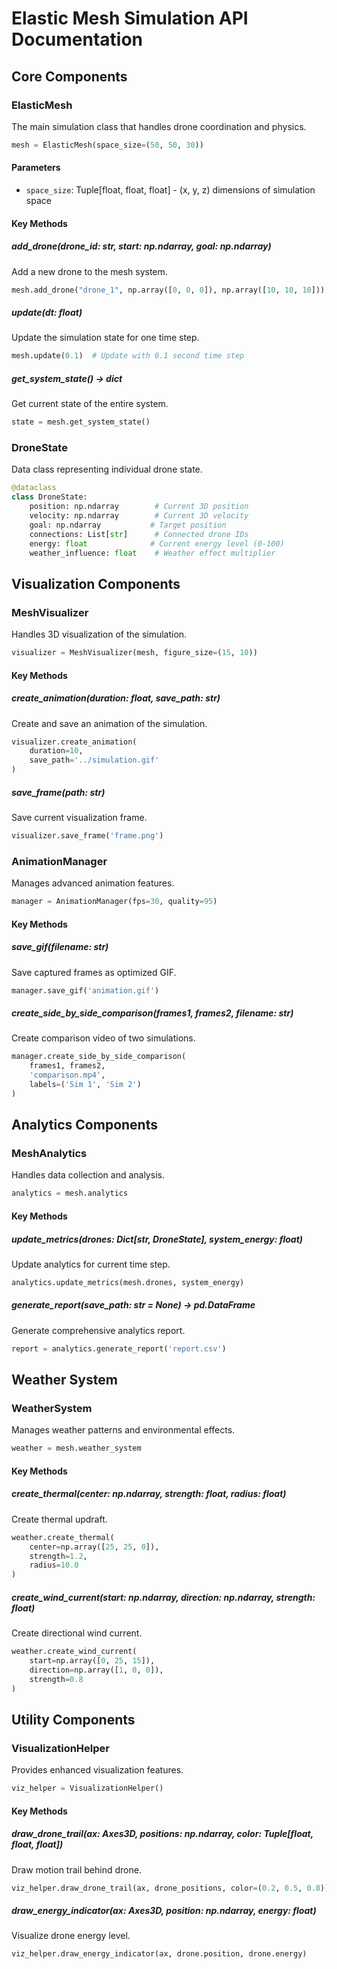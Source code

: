 # Elastic Mesh Simulation API Documentation

## Core Components

### ElasticMesh

The main simulation class that handles drone coordination and physics.

```python
mesh = ElasticMesh(space_size=(50, 50, 30))
```

#### Parameters
- `space_size`: Tuple[float, float, float] - (x, y, z) dimensions of simulation space

#### Key Methods

##### add_drone(drone_id: str, start: np.ndarray, goal: np.ndarray)
Add a new drone to the mesh system.
```python
mesh.add_drone("drone_1", np.array([0, 0, 0]), np.array([10, 10, 10]))
```

##### update(dt: float)
Update the simulation state for one time step.
```python
mesh.update(0.1)  # Update with 0.1 second time step
```

##### get_system_state() -> dict
Get current state of the entire system.
```python
state = mesh.get_system_state()
```

### DroneState

Data class representing individual drone state.

```python
@dataclass
class DroneState:
    position: np.ndarray        # Current 3D position
    velocity: np.ndarray        # Current 3D velocity
    goal: np.ndarray           # Target position
    connections: List[str]      # Connected drone IDs
    energy: float              # Current energy level (0-100)
    weather_influence: float    # Weather effect multiplier
```

## Visualization Components

### MeshVisualizer

Handles 3D visualization of the simulation.

```python
visualizer = MeshVisualizer(mesh, figure_size=(15, 10))
```

#### Key Methods

##### create_animation(duration: float, save_path: str)
Create and save an animation of the simulation.

```python
visualizer.create_animation(
    duration=10,
    save_path='../simulation.gif'
)
```

##### save_frame(path: str)
Save current visualization frame.
```python
visualizer.save_frame('frame.png')
```

### AnimationManager

Manages advanced animation features.

```python
manager = AnimationManager(fps=30, quality=95)
```

#### Key Methods

##### save_gif(filename: str)
Save captured frames as optimized GIF.
```python
manager.save_gif('animation.gif')
```

##### create_side_by_side_comparison(frames1, frames2, filename: str)
Create comparison video of two simulations.
```python
manager.create_side_by_side_comparison(
    frames1, frames2,
    'comparison.mp4',
    labels=('Sim 1', 'Sim 2')
)
```

## Analytics Components

### MeshAnalytics

Handles data collection and analysis.

```python
analytics = mesh.analytics
```

#### Key Methods

##### update_metrics(drones: Dict[str, DroneState], system_energy: float)
Update analytics for current time step.
```python
analytics.update_metrics(mesh.drones, system_energy)
```

##### generate_report(save_path: str = None) -> pd.DataFrame
Generate comprehensive analytics report.
```python
report = analytics.generate_report('report.csv')
```

## Weather System

### WeatherSystem

Manages weather patterns and environmental effects.

```python
weather = mesh.weather_system
```

#### Key Methods

##### create_thermal(center: np.ndarray, strength: float, radius: float)
Create thermal updraft.
```python
weather.create_thermal(
    center=np.array([25, 25, 0]),
    strength=1.2,
    radius=10.0
)
```

##### create_wind_current(start: np.ndarray, direction: np.ndarray, strength: float)
Create directional wind current.
```python
weather.create_wind_current(
    start=np.array([0, 25, 15]),
    direction=np.array([1, 0, 0]),
    strength=0.8
)
```

## Utility Components

### VisualizationHelper

Provides enhanced visualization features.

```python
viz_helper = VisualizationHelper()
```

#### Key Methods

##### draw_drone_trail(ax: Axes3D, positions: np.ndarray, color: Tuple[float, float, float])
Draw motion trail behind drone.
```python
viz_helper.draw_drone_trail(ax, drone_positions, color=(0.2, 0.5, 0.8))
```

##### draw_energy_indicator(ax: Axes3D, position: np.ndarray, energy: float)
Visualize drone energy level.
```python
viz_helper.draw_energy_indicator(ax, drone.position, drone.energy)
```